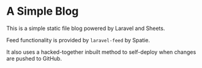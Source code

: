 # A Simple Blog

This is a simple static file blog powered by Laravel and Sheets.

Feed functionality is provided by `laravel-feed` by Spatie.

It also uses a hacked-together inbuilt method to self-deploy when changes are pushed to GitHub.
